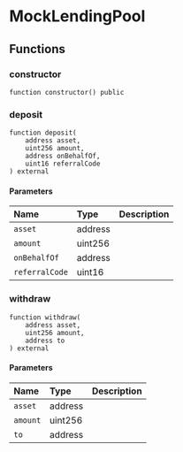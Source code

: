 # MockLendingPool

## Functions

### constructor

```solidity
function constructor() public
```

### deposit

```solidity
function deposit(
    address asset,
    uint256 amount,
    address onBehalfOf,
    uint16 referralCode
) external
```

#### Parameters

| Name | Type | Description |
| :--- | :--- | :---------- |
| `asset` | address |  |
| `amount` | uint256 |  |
| `onBehalfOf` | address |  |
| `referralCode` | uint16 |  |

### withdraw

```solidity
function withdraw(
    address asset,
    uint256 amount,
    address to
) external
```

#### Parameters

| Name | Type | Description |
| :--- | :--- | :---------- |
| `asset` | address |  |
| `amount` | uint256 |  |
| `to` | address |  |

